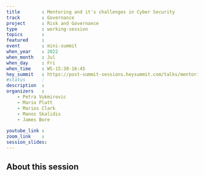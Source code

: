 ```yaml
---
title        : Mentoring and it's challenges in Cyber Security
track        : Governance
project      : Risk and Governance
type         : working-session
topics       : 
featured     :
event        : mini-summit
when_year    : 2022
when_month   : Jul
when_day     : Fri
when_time    : WS-15:30-16:45
hey_summit   : https://post-summit-sessions.heysummit.com/talks/mentoring-and-its-challenges-in-cyber-security/
#status      : 
description  :
organizers   :
    - Petra Vukmirovic
    - Mario Platt
    - Marios Clark
    - Manos Skalidis
    - James Bore
        
youtube_link : 
zoom_link    :
session_slides:
---
```



## About this session

